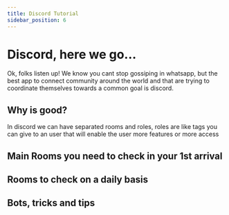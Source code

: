 ```yaml
---
title: Discord Tutorial
sidebar_position: 6
---
```


# Discord, here we go... 

Ok, folks listen up! We know you cant stop gossiping in whatsapp, but the best app to connect community around the world and that are trying to coordinate themselves towards a common goal is discord. 

## Why is good? 

In discord we can have separated rooms and roles, roles are like tags you can give to an user that will enable the user more features or more access 

## Main Rooms you need to check in your 1st arrival 

## Rooms to check on a daily basis 

## Bots, tricks and tips 


